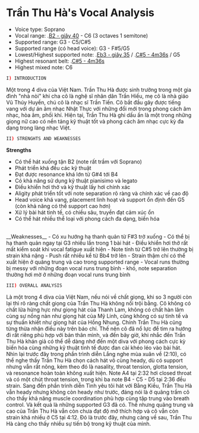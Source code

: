 # Trần Thu Hà's Vocal Analysis

* Voice type: Soprano
* Vocal range: .[B2 - giây 40](https://github.com/tuiuvnopensource/divaTranThuHa/blob/master/common/VIETNAM%20IDOL%202015%20-%20T%E1%BA%ACP%2011%20-%20%20THU%20C%E1%BA%A0N.mp4) - C6 (3 octaves 1 semitone)
* Supported range: G3 - C5/C#5
* Supported range (có head voice): G3 - F#5/G5
* Lowest/Highest supported note: .[Eb3 - giây 35](https://github.com/tuiuvnopensource/divaTranThuHa/blob/master/common/M%C3%A2y%20-%20Thanh%20Lam%20%26%20H%C3%A0%20Tr%E1%BA%A7n%20-%20The%20Master%20of%20Symphony%202015%20(B%E1%BA%A3n%20%C4%91%E1%BA%B9p)%20-%20Vinhomes%20Li%E1%BB%85u%20Giai%200903235198.mp4) / .[C#5 - 4m36s](https://github.com/tuiuvnopensource/divaTranThuHa/blob/master/common/T%C3%ACnh%20ca%20-%20H%C3%A0%20Tr%E1%BA%A7n%20-%20Master%20of%20Symphony.mp4) / G5
* Highest resonant belt: .[C#5 - 4m36s](https://github.com/tuiuvnopensource/divaTranThuHa/blob/master/common/T%C3%ACnh%20ca%20-%20H%C3%A0%20Tr%E1%BA%A7n%20-%20Master%20of%20Symphony.mp4)
* Highest mixed note: C6
```sh
I) INTRODUCTION
```

Một trong 4 diva của Việt Nam. Trần Thu Hà được sinh trưởng trong một gia đình "nhà nòi" khi cha cô là nghệ sĩ nhân dân Trần Hiếu, mẹ cô là nhà giáo Vũ Thúy Huyền, chú cô là nhạc sĩ Trần Tiến. Cô bắt đầu gây được tiếng vang với dự án âm nhạc Nhật Thực với những đổi mới trong phong cách âm nhạc, hòa âm, phối khí. Hiện tại, Trần Thu Hà ghi dấu ấn là một trong những giọng nữ cao có nền tảng kỹ thuật tốt và phong cách âm nhạc cực kỳ đa dạng trong làng nhạc Việt.
      
```sh
II) STRENGHTS AND WEAKNESSES
```
__Strengths__
* Có thể hát xuống tận B2 (note rất trầm với Soprano)
* Phát triển khá đều các kỹ thuật
* Đạt được resonance khá lớn từ G#4 tới B4
* Có khả năng sử dụng kỹ thuật pianisimo và legato 
* Điều khiển hơi thở và kỹ thuật lấy hơi chính xác
* Aligity phát triển tốt với note separation rõ ràng và chính xác về cao độ
* Head voice khá vang, placement linh hoạt và support ổn định đến G5 (còn khả năng có thể support cao hơn)
* Xử lý bài hát tinh tế, có chiều sâu, truyền đạt cảm xúc ổn
* Có thể hát nhiều thể loại với phong cách đa dạng, biến hóa
<br>
__Weaknesses__
- Có xu hướng hạ thanh quản từ F#3 trở xuống
- Có thể bị hạ thanh quản ngay tại G3 nhiều lần trong 1 bài hát
- Điều khiển hơi thở rất mất kiểm soát khi vocal fatigue xuất hiện
- Note tính từ C#5 trở lên thường bị strain khá nặng
- Push rất nhiều kể từ Bb4 trở lên
- Strain thậm chí có thể xuất hiện ở quãng trung và cao trong supported range
- Vocal runs thường bị messy với những đoạn vocal runs trung bình - khó, note separation thường hơi mờ ở những đoạn vocal runs trung bình

```sh
III) OVERALL ANALYSIS
```

Là một trong 4 diva của Việt Nam, nếu nói về chất giọng, khi so 3 người còn lại thì rõ ràng chất giọng của Trần Thu Hà không nổi trội bằng. Cô không có chất lửa hừng hực như giọng hát của Thanh Lam, không có chất hàn lâm cùng sự nồng nàn như giọng hát của Mỹ Linh, cũng không có sự tinh tế và sự thuần khiết như giọng hát của Hồng Nhung. Chính Trần Thu Hà cũng từng thừa nhận điều này trên báo chí. Thế nên cô đã nổ lực để tìm ra hướng đi rất riêng phù hợp với bản thân mình, và đến bây giờ, khi nhắc đến Trần Thu Hà khán giả có thể dễ dàng nhớ đến một diva với phong cách cực kỳ biến hóa cùng những kỹ thuật tinh tế được đan cài khéo léo vào bài hát.
<br>
Nhìn lại trước đây trong phần trình diễn Lắng nghe mùa xuân về (2:10), có thể nghe thấy Trần Thu Hà chọn cách hát vô cùng heady, dù có support nhưng vẫn rất nông, kèm theo đó là nasality, throat tension, glotta tension, và resonance hoàn toàn không xuất hiện. Note A4 tại 2:32 hơi closed throat và có một chút throat tension, trong khi ba note B4 - C5 - D5 tại 2:36 đều strain. Sang đến phần trình diễn Tình yêu tôi hát với Bằng Kiều, Trần Thu Hà vẫn heady nhưng không còn heady như trước, đáng nói là ở quãng trầm cô cho thấy khả năng muscle coordination phù hợp cùng tập trung vào breath control. Và kết quả là những supported G3 đã có. Thế nhưng quãng trung và cao của Trần Thu Hà vẫn còn chưa đạt độ mở thích hợp và cô vẫn còn strain khá nhiều ở C5 tại 4:12. Đó là trước đây, nhưng càng về sau, Trần Thu Hà càng cho thấy nhiều sự tiến bộ trong kỹ thuật của mình.
<br>
